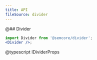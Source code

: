 ```yaml
---
title: API
fileSource: divider
---
```


@## Divider

```jsx
import Divider from '@semcore/divider';
<Divider />;
```

@typescript IDividerProps
